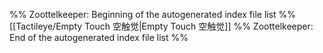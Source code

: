 %% Zoottelkeeper: Beginning of the autogenerated index file list  %%
 [[Tactileye/Empty Touch 空触觉|Empty Touch 空触觉]]
%% Zoottelkeeper: End of the autogenerated index file list  %%
